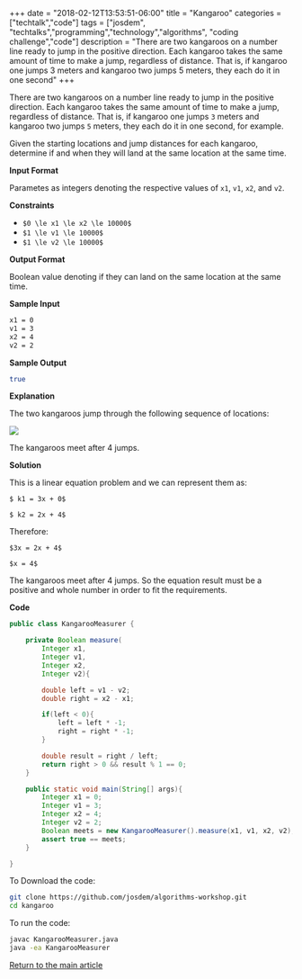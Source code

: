 +++
date = "2018-02-12T13:53:51-06:00"
title = "Kangaroo"
categories = ["techtalk","code"]
tags = ["josdem", "techtalks","programming","technology","algorithms", "coding challenge","code"]
description = "There are two kangaroos on a number line ready to jump in the positive direction. Each kangaroo takes the same amount of time to make a jump, regardless of distance. That is, if kangaroo one jumps 3 meters and kangaroo two jumps 5 meters, they each do it in one second"
+++

There are two kangaroos on a number line ready to jump in the positive direction. Each kangaroo takes the same amount of time to make a jump, regardless of distance. That is, if kangaroo one jumps `3` meters and kangaroo two jumps `5` meters, they each do it in one second, for example.

Given the starting locations and jump distances for each kangaroo, determine if and when they will land at the same location at the same time.

**Input Format**

Parametes as integers denoting the respective values of `x1`, `v1`, `x2`, and `v2`.

**Constraints**

* `$0 \le x1 \le x2 \le 10000$`
* `$1 \le v1 \le 10000$`
* `$1 \le v2 \le 10000$`

**Output Format**

Boolean value denoting if they can land on the same location at the same time.

**Sample Input**

```bash
x1 = 0
v1 = 3
x2 = 4
v2 = 2
```

**Sample Output**

```bash
true
```

**Explanation**

The two kangaroos jump through the following sequence of locations:

<img src="/img/techtalks/algorithms/kangaroo.png"/>

The kangaroos meet after 4 jumps.

**Solution**

This is a linear equation problem and we can represent them as:

`$ k1 = 3x + 0$`

`$ k2 = 2x + 4$`

Therefore:

`$3x = 2x + 4$`

`$x = 4$`

The kangaroos meet after 4 jumps. So the equation result must be a positive and whole number in order to fit the requirements.

**Code**

```java
public class KangarooMeasurer {

	private Boolean measure(
		Integer x1,
		Integer v1,
		Integer x2,
		Integer v2){

		double left = v1 - v2;
		double right = x2 - x1;

		if(left < 0){
			left = left * -1;
			right = right * -1;
		}

		double result = right / left;
		return right > 0 && result % 1 == 0;
	}

	public static void main(String[] args){
		Integer x1 = 0;
		Integer v1 = 3;
		Integer x2 = 4;
		Integer v2 = 2;
		Boolean meets = new KangarooMeasurer().measure(x1, v1, x2, v2);
		assert true == meets;
	}

}
```

To Download the code:


```bash
git clone https://github.com/josdem/algorithms-workshop.git
cd kangaroo
```

To run the code:

```bash
javac KangarooMeasurer.java
java -ea KangarooMeasurer
```


[Return to the main article](/techtalk/algorithms)
